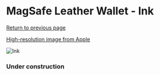 # MagSafe Leather Wallet - Ink

[Return to previous page](/wallet)

[High-resolution image from Apple](https://store.storeimages.cdn-apple.com/8756/as-images.apple.com/is/MPPW3?wid=4500&hei=4500&fmt=png)

<div style="width: 384px"><img src="/everyphone/MPPW3.png" alt="Ink"></div>

### Under construction
